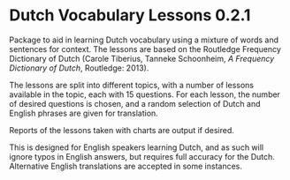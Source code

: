 # Dutch Vocabulary Lessons 0.2.1


Package to aid in learning Dutch vocabulary using a mixture of words and sentences for context. The lessons are based on the
Routledge Frequency Dictionary of Dutch (Carole Tiberius, Tanneke Schoonheim, <i>A Frequency Dictionary of Dutch</i>, Routledge: 2013).

The lessons are split into different topics, with a number of lessons available in the topic, each with 15 questions. For each lesson,
the number of desired questions is chosen, and a random selection of Dutch and English phrases are given for translation.

Reports of the lessons taken with charts are output if desired. 

This is designed for English speakers learning Dutch, and as such will ignore typos in English answers, but requires full accuracy for the
Dutch. Alternative English translations are accepted in some instances.
